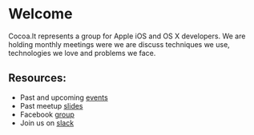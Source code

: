 # Welcome
Cocoa.lt represents a group for Apple iOS and OS X developers. We are holding monthly meetings were we are discuss techniques we use, technologies we love and problems we face.

## Resources:
* Past and upcoming [events](https://www.meetup.com/cocoalt/events/)
* Past meetup [slides](https://github.com/cocoalt/meetup)
* Facebook [group](https://www.facebook.com/groups/vilniusios)
* Join us on [slack](https://join.slack.com/t/cocoalt/shared_invite/enQtODg0ODg4NzgzMDE1LWE1YWEwYjNiOTAxZTVjNjE0NTczZTZkNjJjNDg1MDJlOGIwZTcyMDUzZjkyMmU4NTQ5ZDMwZDIyODBiY2MxMjI)

